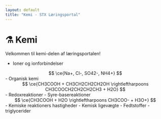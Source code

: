 ```yaml
---
layout: default
title: "Kemi - STX Læringsportal"
---
```


# ⚗️ Kemi

Velkommen til kemi-delen af læringsportalen!

- Ioner og ionforbindelser
<div style="text-align: center;">
$$
\ce{Na+, Cl-, SO42-, NH4+}
$$
</div>
- Organisk kemi
<div style="text-align: center;">
$$
\ce{CH3COOH + CH3CH2CH2CH2OH \rightleftharpoons CH3COOCH2CH2CH2CH3 + H2O}
$$
</div>
- Redoxreaktioner
- Syre-basereaktioner
<div style="text-align: center;">
$$
\ce{CH3COOH + H2O \rightleftharpoons CH3COO- + H3O+}
$$
</div>
- Kemiske reaktioners hastigheder
- Kemisk ligevægte
- Fedtstoffer - triglycerider